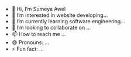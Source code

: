 - 👋 Hi, I’m Sumeya Awel 
- 👀 I’m interested in website developing...
- 🌱 I’m currently learning software engineering...
- 💞️ I’m looking to collaborate on ...
- 📫 How to reach me ...
- 😄 Pronouns: ...
- ⚡ Fun fact: ...

<!---
Sumiislamic1/Sumiislamic1 is a ✨ special ✨ repository because its `README.md` (this file) appears on your GitHub profile.
You can click the Preview link to take a look at your changes.
--->
